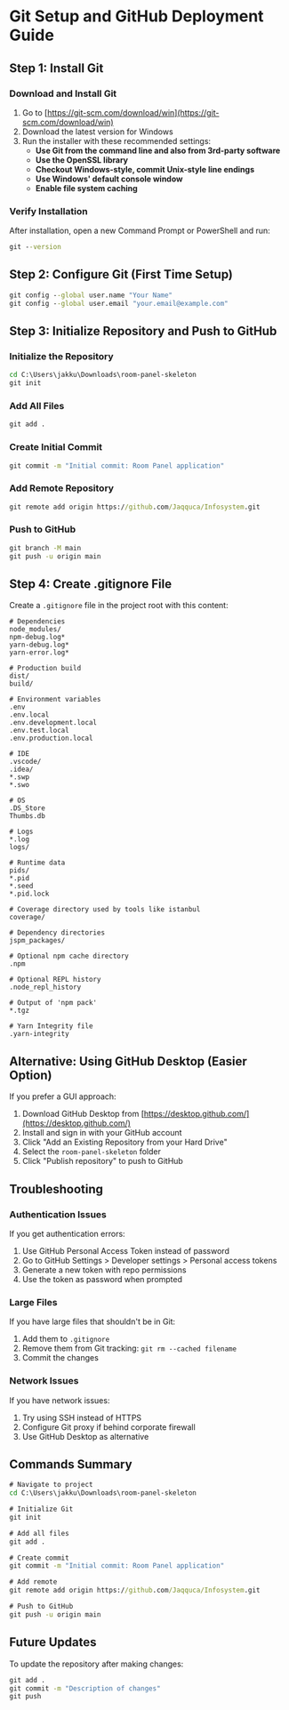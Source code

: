 # Git Setup and GitHub Deployment Guide

## Step 1: Install Git

### Download and Install Git
1. Go to [https://git-scm.com/download/win](https://git-scm.com/download/win)
2. Download the latest version for Windows
3. Run the installer with these recommended settings:
   - **Use Git from the command line and also from 3rd-party software**
   - **Use the OpenSSL library**
   - **Checkout Windows-style, commit Unix-style line endings**
   - **Use Windows' default console window**
   - **Enable file system caching**

### Verify Installation
After installation, open a new Command Prompt or PowerShell and run:
```cmd
git --version
```

## Step 2: Configure Git (First Time Setup)

```cmd
git config --global user.name "Your Name"
git config --global user.email "your.email@example.com"
```

## Step 3: Initialize Repository and Push to GitHub

### Initialize the Repository
```cmd
cd C:\Users\jakku\Downloads\room-panel-skeleton
git init
```

### Add All Files
```cmd
git add .
```

### Create Initial Commit
```cmd
git commit -m "Initial commit: Room Panel application"
```

### Add Remote Repository
```cmd
git remote add origin https://github.com/Jaqquca/Infosystem.git
```

### Push to GitHub
```cmd
git branch -M main
git push -u origin main
```

## Step 4: Create .gitignore File

Create a `.gitignore` file in the project root with this content:

```
# Dependencies
node_modules/
npm-debug.log*
yarn-debug.log*
yarn-error.log*

# Production build
dist/
build/

# Environment variables
.env
.env.local
.env.development.local
.env.test.local
.env.production.local

# IDE
.vscode/
.idea/
*.swp
*.swo

# OS
.DS_Store
Thumbs.db

# Logs
*.log
logs/

# Runtime data
pids/
*.pid
*.seed
*.pid.lock

# Coverage directory used by tools like istanbul
coverage/

# Dependency directories
jspm_packages/

# Optional npm cache directory
.npm

# Optional REPL history
.node_repl_history

# Output of 'npm pack'
*.tgz

# Yarn Integrity file
.yarn-integrity
```

## Alternative: Using GitHub Desktop (Easier Option)

If you prefer a GUI approach:

1. Download GitHub Desktop from [https://desktop.github.com/](https://desktop.github.com/)
2. Install and sign in with your GitHub account
3. Click "Add an Existing Repository from your Hard Drive"
4. Select the `room-panel-skeleton` folder
5. Click "Publish repository" to push to GitHub

## Troubleshooting

### Authentication Issues
If you get authentication errors:
1. Use GitHub Personal Access Token instead of password
2. Go to GitHub Settings > Developer settings > Personal access tokens
3. Generate a new token with repo permissions
4. Use the token as password when prompted

### Large Files
If you have large files that shouldn't be in Git:
1. Add them to `.gitignore`
2. Remove them from Git tracking: `git rm --cached filename`
3. Commit the changes

### Network Issues
If you have network issues:
1. Try using SSH instead of HTTPS
2. Configure Git proxy if behind corporate firewall
3. Use GitHub Desktop as alternative

## Commands Summary

```cmd
# Navigate to project
cd C:\Users\jakku\Downloads\room-panel-skeleton

# Initialize Git
git init

# Add all files
git add .

# Create commit
git commit -m "Initial commit: Room Panel application"

# Add remote
git remote add origin https://github.com/Jaqquca/Infosystem.git

# Push to GitHub
git push -u origin main
```

## Future Updates

To update the repository after making changes:

```cmd
git add .
git commit -m "Description of changes"
git push
```
